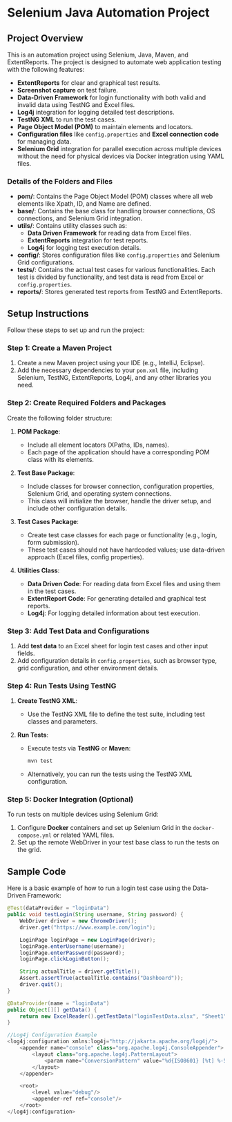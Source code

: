 # Selenium Java Automation Project

## Project Overview
This is an automation project using Selenium, Java, Maven, and ExtentReports. The project is designed to automate web application testing with the following features:
- **ExtentReports** for clear and graphical test results.
- **Screenshot capture** on test failure.
- **Data-Driven Framework** for login functionality with both valid and invalid data using TestNG and Excel files.
- **Log4j** integration for logging detailed test descriptions.
- **TestNG XML** to run the test cases.
- **Page Object Model (POM)** to maintain elements and locators.
- **Configuration files** like `config.properties` and **Excel connection code** for managing data.
- **Selenium Grid** integration for parallel execution across multiple devices without the need for physical devices via Docker integration using YAML files.


### **Details of the Folders and Files**
- **pom/**: Contains the Page Object Model (POM) classes where all web elements like Xpath, ID, and Name are defined.
- **base/**: Contains the base class for handling browser connections, OS connections, and Selenium Grid integration.
- **utils/**: Contains utility classes such as:
  - **Data Driven Framework** for reading data from Excel files.
  - **ExtentReports** integration for test reports.
  - **Log4j** for logging test execution details.
- **config/**: Stores configuration files like `config.properties` and Selenium Grid configurations.
- **tests/**: Contains the actual test cases for various functionalities. Each test is divided by functionality, and test data is read from Excel or `config.properties`.
- **reports/**: Stores generated test reports from TestNG and ExtentReports.

## Setup Instructions
Follow these steps to set up and run the project:

### Step 1: Create a Maven Project
1. Create a new Maven project using your IDE (e.g., IntelliJ, Eclipse).
2. Add the necessary dependencies to your `pom.xml` file, including Selenium, TestNG, ExtentReports, Log4j, and any other libraries you need.

### Step 2: Create Required Folders and Packages
Create the following folder structure:

1. **POM Package**:
   - Include all element locators (XPaths, IDs, names).
   - Each page of the application should have a corresponding POM class with its elements.

2. **Test Base Package**:
   - Include classes for browser connection, configuration properties, Selenium Grid, and operating system connections.
   - This class will initialize the browser, handle the driver setup, and include other configuration details.

3. **Test Cases Package**:
   - Create test case classes for each page or functionality (e.g., login, form submission).
   - These test cases should not have hardcoded values; use data-driven approach (Excel files, config properties).

4. **Utilities Class**:
   - **Data Driven Code**: For reading data from Excel files and using them in the test cases.
   - **ExtentReport Code**: For generating detailed and graphical test reports.
   - **Log4j**: For logging detailed information about test execution.

### Step 3: Add Test Data and Configurations
1. Add **test data** to an Excel sheet for login test cases and other input fields.
2. Add configuration details in `config.properties`, such as browser type, grid configuration, and other environment details.

### Step 4: Run Tests Using TestNG
1. **Create TestNG XML**:
   - Use the TestNG XML file to define the test suite, including test classes and parameters.

2. **Run Tests**:
   - Execute tests via **TestNG** or **Maven**:
     ```bash
     mvn test
     ```
   - Alternatively, you can run the tests using the TestNG XML configuration.

### Step 5: Docker Integration (Optional)
To run tests on multiple devices using Selenium Grid:
1. Configure **Docker** containers and set up Selenium Grid in the `docker-compose.yml` or related YAML files.
2. Set up the remote WebDriver in your test base class to run the tests on the grid.

## Sample Code
Here is a basic example of how to run a login test case using the Data-Driven Framework:

```java
@Test(dataProvider = "loginData")
public void testLogin(String username, String password) {
    WebDriver driver = new ChromeDriver();
    driver.get("https://www.example.com/login");

    LoginPage loginPage = new LoginPage(driver);
    loginPage.enterUsername(username);
    loginPage.enterPassword(password);
    loginPage.clickLoginButton();

    String actualTitle = driver.getTitle();
    Assert.assertTrue(actualTitle.contains("Dashboard"));
    driver.quit();
}

@DataProvider(name = "loginData")
public Object[][] getData() {
    return new ExcelReader().getTestData("loginTestData.xlsx", "Sheet1");
}

//Log4j Configuration Example
<log4j:configuration xmlns:log4j="http://jakarta.apache.org/log4j/">
    <appender name="console" class="org.apache.log4j.ConsoleAppender">
        <layout class="org.apache.log4j.PatternLayout">
            <param name="ConversionPattern" value="%d{ISO8601} [%t] %-5p %c - %m%n"/>
        </layout>
    </appender>

    <root>
        <level value="debug"/>
        <appender-ref ref="console"/>
    </root>
</log4j:configuration>





